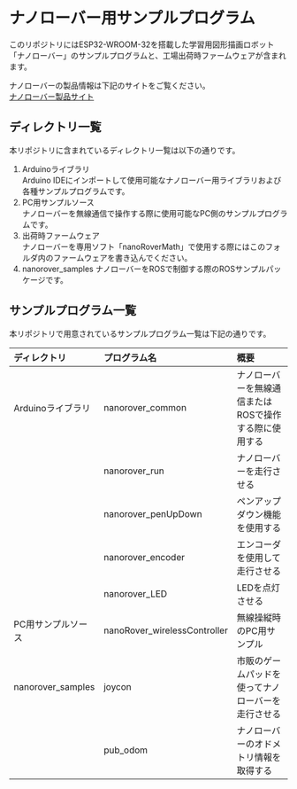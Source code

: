 ナノローバー用サンプルプログラム
=========================
このリポジトリにはESP32-WROOM-32を搭載した学習用図形描画ロボット「ナノローバー」のサンプルプログラムと、工場出荷時ファームウェアが含まれます。

ナノローバーの製品情報は下記のサイトをご覧ください。  
[ナノローバー製品サイト](https://www.vstone.co.jp/products/nano_rover/index.html)

ディレクトリ一覧
----------------
本リポジトリに含まれているディレクトリ一覧は以下の通りです。
1. Arduinoライブラリ  
Arduino IDEにインポートして使用可能なナノローバー用ライブラリおよび各種サンプルプログラムです。
1. PC用サンプルソース  
ナノローバーを無線通信で操作する際に使用可能なPC側のサンプルプログラムです。
1. 出荷時ファームウェア  
ナノローバーを専用ソフト「nanoRoverMath」で使用する際にはこのフォルダ内のファームウェアを書き込んでください。
1. nanorover_samples
ナノローバーをROSで制御する際のROSサンプルパッケージです。
  
サンプルプログラム一覧
----------------------
本リポジトリで用意されているサンプルプログラム一覧は下記の通りです。  

|ディレクトリ|プログラム名|概要|
|:---|:---|:---|
|Arduinoライブラリ |nanorover_common|ナノローバーを無線通信またはROSで操作する際に使用する|
||nanorover_run|ナノローバーを走行させる|
||nanorover_penUpDown|ペンアップダウン機能を使用する|
||nanorover_encoder|エンコーダを使用して走行させる|
||nanorover_LED|LEDを点灯させる|
|PC用サンプルソース|nanoRover_wirelessController|無線操縦時のPC用サンプル
|nanorover_samples|joycon|市販のゲームパッドを使ってナノローバーを走行させる|
||pub_odom|ナノローバーのオドメトリ情報を取得する|
